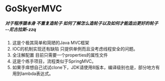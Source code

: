 # GoSkyerMVC
##### 对于程序猿本身 不重复造轮子 如何了解怎么造轮子以及如何才能造出更好的轮子 --尼古拉斯-zzq
1. 这是个极其简单和简陋的Java MVC框架 
2. IOC的机制实现还有缺陷 只提供单例而且没考虑线程安全的问题。
3. 全注解配置 目前只需要一个properties的属性文件
4. 这是个练手项目，流程类似于SpringMVC。
5. 如果手痒想自己试试clone下，JDK请使用8版本，编译级别也是，部分地方有用到lambda表达式。
